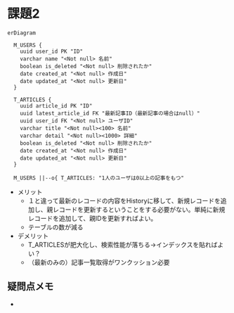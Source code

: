 # 課題2

```mermaid
erDiagram

  M_USERS {
    uuid user_id PK "ID"
    varchar name "<Not null> 名前"
    boolean is_deleted "<Not null> 削除されたか"
    date created_at "<Not null> 作成日"
    date updated_at "<Not null> 更新日"
  }

  T_ARTICLES {
    uuid article_id PK "ID"
    uuid latest_article_id FK "最新記事ID（最新記事の場合はnull）"
    uuid user_id FK "<Not null> ユーザID"
    varchar title "<Not null><100> 名前"
    varchar detail "<Not null><1000> 詳細"
    boolean is_deleted "<Not null> 削除されたか"
    date created_at "<Not null> 作成日"
    date updated_at "<Not null> 更新日"
  }

  M_USERS ||--o{ T_ARTICLES: "1人のユーザは0以上の記事をもつ"
```

- メリット
  - １と違って最新のレコードの内容をHistoryに移して、新規レコードを追加し、親レコードを更新するということをする必要がない。単純に新規レコードを追加して、親IDを更新すればよい。
  - テーブルの数が減る
- デメリット
  - T_ARTICLESが肥大化し、検索性能が落ちる→インデックスを貼ればよい？
  - （最新のみの）記事一覧取得がワンクッション必要

## 疑問点メモ

- 